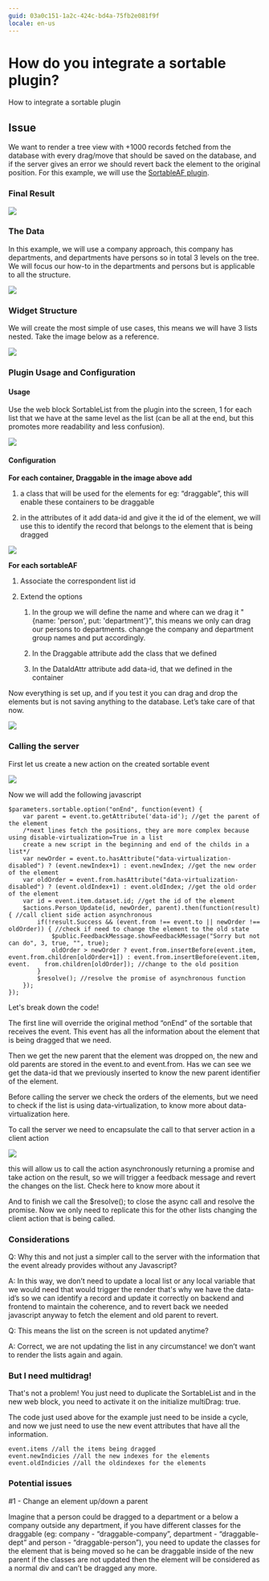```yaml
---
guid: 03a0c151-1a2c-424c-bd4a-75fb2e081f9f
locale: en-us
---
```


# How do you integrate a sortable plugin?

How to integrate a sortable plugin

## Issue

We want to render a tree view with +1000 records fetched from the database with every drag/move that should be saved on the database, and if the server gives an error we should revert back the element to the original position. For this example, we will use the [SortableAF plugin](https://www.outsystems.com/forge/component-overview/7688/sortable-af).

### Final Result

![](images/sort1.gif)

### The Data

In this example, we will use a company approach, this company has departments, and departments have persons so in total 3 levels on the tree. We will focus our how-to in the departments and persons but is applicable to all the structure.

![](images/sort2.png)

### Widget Structure

We will create the most simple of use cases, this means we will have 3 lists nested. Take the image below as a reference.

![](images/sort3.png)

### Plugin Usage and Configuration

#### Usage
Use the web block SortableList from the plugin into the screen, 1 for each list that we have at the same level as the list (can be all at the end, but this promotes more readability and less confusion).

![](images/sort4.png)

#### Configuration
**For each container, Draggable<X> in the image above add** 
1. a class that will be used for the elements for eg: “draggable”, this will enable these containers to be draggable 

1. in the attributes of it add data-id and give it the id of the element, we will use this to identify the record that belongs to the element that is being dragged

![](images/sort5.png)

**For each sortableAF** 

1. Associate the correspondent list id

1. Extend the options

    1. In the group we will define the name and where can we drag it "{name: 'person', put: 'department'}", this means we only can drag our persons to departments. change the company and department group names and put accordingly.

    1. In the Draggable attribute add the class that we defined

    1. In the DataIdAttr attribute add data-id, that we defined in the container

Now everything is set up, and if you test it you can drag and drop the elements but is not saving anything to the database. Let’s take care of that now.

![](images/sort6.png)

### Calling the server
First let us create a new action on the created sortable event

![](images/sort7.png)

Now we will add the following javascript


    $parameters.sortable.option("onEnd", function(event) { 
	    var parent = event.to.getAttribute('data-id'); //get the parent of the element 
	    /*next lines fetch the positions, they are more complex because using disable-virtualization=True in a list
	    create a new script in the beginning and end of the childs in a list*/
	    var newOrder = event.to.hasAttribute("data-virtualization-disabled") ? (event.newIndex+1) : event.newIndex; //get the new order of the element
	    var oldOrder = event.from.hasAttribute("data-virtualization-disabled") ? (event.oldIndex+1) : event.oldIndex; //get the old order of the element
	    var id = event.item.dataset.id; //get the id of the element
	    $actions.Person_Update(id, newOrder, parent).then(function(result) { //call client side action asynchronous 
            if(!result.Success && (event.from !== event.to || newOrder !== oldOrder)) { //check if need to change the element to the old state
                $public.FeedbackMessage.showFeedbackMessage("Sorry but not can do", 3, true, "", true);
                oldOrder > newOrder ? event.from.insertBefore(event.item, event.from.children[oldOrder+1]) : event.from.insertBefore(event.item, event.    from.children[oldOrder]); //change to the old position
            }
            $resolve(); //resolve the promise of asynchronous function
        });
    });
Let's break down the code!

The first line will override the original method “onEnd” of the sortable that receives the event. This event has all the information about the element that is being dragged that we need.

Then we get the new parent that the element was dropped on, the new and old parents are stored in the event.to and event.from. Has we can see we get the data-id that we previously inserted to know the new parent identifier of the element.

Before calling the server we check the orders of the elements, but we need to check if the list is using data-virtualization, to know more about data-virtualization here.

To call the server we need to encapsulate the call to that server action in a client action

![](images/dort8.png)

this will allow us to call the action asynchronously returning a promise and take action on the result, so we will trigger a feedback message and revert the changes on the list. Check here to know more about it

And to finish we call the $resolve(); to close the async call and resolve the promise. Now we only need to replicate this for the other lists changing the client action that is being called.

### Considerations
Q: Why this and not just a simpler call to the server with the information that the event already provides without any Javascript? 

A: In this way, we don’t need to update a local list or any local variable that we would need that would trigger the render that's why we have the data-id’s so we can identify a record and update it correctly on backend and frontend to maintain the coherence, and to revert back we needed javascript anyway to fetch the element and old parent to revert.

Q: This means the list on the screen is not updated anytime?

A: Correct, we are not updating the list in any circumstance! we don’t want to render the lists again and again.

### But I need multidrag!
That's not a problem! You just need to duplicate the SortableList and in the new web block, you need to activate it on the initialize multiDrag: true.

The code just used above for the example just need to be inside a cycle, and now we just need to use the new event attributes that have all the information.


    event.items //all the items being dragged
    event.newIndicies //all the new indexes for the elements
    event.oldIndicies //all the oldindexes for the elements

### Potential issues
#1 - Change an element up/down a parent

Imagine that a person could be dragged to a department or a below a company outside any department, if you have different classes for the draggable (eg: company - “draggable-company”, department - “draggable-dept” and person - “draggable-person”), you need to update the classes for the element that is being moved so he can be draggable inside of the new parent if the classes are not updated then the element will be considered as a normal div and can’t be dragged any more.
